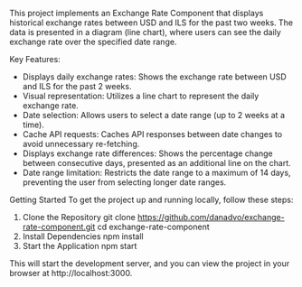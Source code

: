 This project implements an Exchange Rate Component that displays historical exchange rates between USD and ILS for the past two weeks. 
The data is presented in a diagram (line chart), where users can see the daily exchange rate over the specified date range.

Key Features:
- Displays daily exchange rates: Shows the exchange rate between USD and ILS for the past 2 weeks.
- Visual representation: Utilizes a line chart to represent the daily exchange rate.
- Date selection: Allows users to select a date range (up to 2 weeks at a time).
- Cache API requests: Caches API responses between date changes to avoid unnecessary re-fetching.
- Displays exchange rate differences: Shows the percentage change between consecutive days, presented as an additional line on the chart.
- Date range limitation: Restricts the date range to a maximum of 14 days, preventing the user from selecting longer date ranges.

Getting Started
To get the project up and running locally, follow these steps:

1. Clone the Repository
    git clone https://github.com/danadvo/exchange-rate-component.git
    cd exchange-rate-component
2. Install Dependencies
    npm install
3. Start the Application
    npm start

This will start the development server, and you can view the project in your browser at http://localhost:3000.